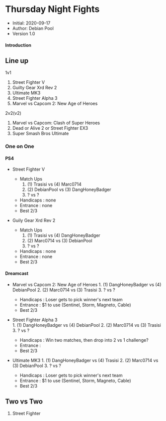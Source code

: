 # Thursday Night Fights

* Initial: 2020-09-17
* Author: Debian Pool
* Version 1.0

#### Introduction

## Line up
1v1
1. Street Fighter V
2. Guilty Gear Xrd Rev 2
3. Ultimate MK3
4. Street Fighter Alpha 3
5. Marvel vs Capcom 2: New Age of Heroes

2v2(v2)

1. Marvel vs Capcom: Clash of Super Heroes
2. Dead or Alive 2 or Street Fighter EX3
3. Super Smash Bros Ultimate

### One on One
#### PS4

* Street Fighter V
    * Match Ups
        1. (1) Trasisi vs (4) Marc0714
        2. (2) DebianPool vs (3) DangHoneyBadger
        3. ? vs ?
    * Handicaps : none
    * Entrance : none   
    * Best 2/3 

* Guily Gear Xrd Rev 2
    * Match Ups
        1. (1) Trasisi vs (4) DangHoneyBadger
        2. (2) Marc0714 vs (3) DebianPool
        3. ? vs ?
    * Handicaps : none
    * Entrance : none    
    * Best 2/3

#### Dreamcast

* Marvel vs Capcom 2: New Age of Heroes
        1. (1) DangHoneyBadger vs (4) DebianPool
        2. (2) Marc0714 vs (3) Trasisi
        3. ? vs ?
    * Handicaps : Loser gets to pick winner's next team
    * Entrance : $1 to use (Sentinel, Storm, Magneto, Cable)    
    * Best 2/3     

* Street Fighter Alpha 3           
        1. (1) DangHoneyBadger vs (4) DebianPool
        2. (2) Marc0714 vs (3) Trasisi
        3. ? vs ?
    * Handicaps : Win two matches, then drop into 2 vs 1 challenge?
    * Entrance :     
    * Best 2/3 

* Ultimate MK3
        1. (1) DangHoneyBadger vs (4) Trasisi
        2. (2) Marc0714 vs (3) DebianPool
        3. ? vs ?
    * Handicaps : Loser gets to pick winner's next team
    * Entrance : $1 to use (Sentinel, Storm, Magneto, Cable)    
    * Best 2/3  

## Two vs Two

1. Street Fighter 